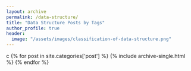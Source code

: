 ```yaml
---
layout: archive
permalink: /data-structure/
title: "Data Structure Posts by Tags"
author_profile: true
header:
  image: "/assets/images/classification-of-data-structure.png"
---
```

c
{% for post in site.categories['post'] %}
  {% include archive-single.html %}
{% endfor %}

<!--
<ul class="posts">
{% assign count = 0 %}
{% for post in site.posts %}
  {% if post.categories contains 'data', 'post'  %}
    {% if count < 20 %}
      {% assign count = count|plus:1 %}
      <div class="post_info">
        <li>
          <a href="{{ post.url }}">{{ post.title }}</a>
          <span>({{ post.date | date:"%Y-%m-%d" }})</span>
        </li>
      </div>
    {% endif %}
  {% endif %}
{% endfor %}
</ul>
-->
